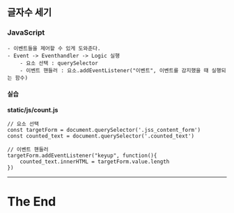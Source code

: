 ## 글자수 세기

### JavaScript
    - 이벤트들을 제어할 수 있게 도와준다.
    - Event -> Eventhandler -> Logic 실행
        - 요소 선택 : querySelector
        - 이벤트 핸들러 : 요소.addEventListener("이벤트", 이벤트를 감지했을 때 실행되는 함수)

#### 실습

**static/js/count.js**

```
// 요소 선택
const targetForm = document.querySelector('.jss_content_form')
const counted_text = document.querySelector('.counted_text')

// 이벤트 핸들러
targetForm.addEventListener("keyup", function(){
    counted_text.innerHTML = targetForm.value.length
})
```

<hr>

# The End

